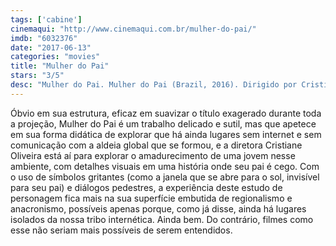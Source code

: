 ```yaml
---
tags: ['cabine']
cinemaqui: "http://www.cinemaqui.com.br/mulher-do-pai/"
imdb: "6032376"
date: "2017-06-13"
categories: "movies"
title: "Mulher do Pai"
stars: "3/5"
desc: "Mulher do Pai. Mulher do Pai (Brazil, 2016). Dirigido por Cristiane Oliveira. Escrito por Cristiane Oliveira, Michele Frantz. Com Maria Galant (Nalu), Marat Descartes (Ruben), Verónica Perrotta (Rosario), Áurea Baptista (Vera), Amélia Bittencourt (Olga), Jorge Esmoris (Antonio), Fabiana Amorim (Elisa), Liane Venturella (Carmen), Diego Trinidad (Juan)."
---
```

Óbvio em sua estrutura, eficaz em suavizar o título exagerado durante toda a projeção, Mulher do Pai é um trabalho delicado e sutil, mas que apetece em sua forma didática de explorar que há ainda lugares sem internet e sem comunicação com a aldeia global que se formou, e a diretora Cristiane Oliveira está aí para explorar o amadurecimento de uma jovem nesse ambiente, com detalhes visuais em uma história onde seu pai é cego. Com o uso de símbolos gritantes (como a janela que se abre para o sol, invisível para seu pai) e diálogos pedestres, a experiência deste estudo de personagem fica mais na sua superfície embutida de regionalismo e anacronismo, possíveis apenas porque, como já disse, ainda há lugares isolados da nossa tribo internética. Ainda bem. Do contrário, filmes como esse não seriam mais possíveis de serem entendidos.
